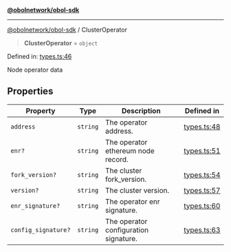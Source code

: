 [**@obolnetwork/obol-sdk**](../index.md)

***

[@obolnetwork/obol-sdk](../index.md) / ClusterOperator

> **ClusterOperator** = `object`

Defined in: [types.ts:46](https://github.com/ObolNetwork/obol-sdk/blob/920730d3a8bf5554dc69a4ed8703da68e999e989/src/types.ts#L46)

Node operator data

## Properties

| Property | Type | Description | Defined in |
| ------ | ------ | ------ | ------ |
| <a id="address"></a> `address` | `string` | The operator address. | [types.ts:48](https://github.com/ObolNetwork/obol-sdk/blob/920730d3a8bf5554dc69a4ed8703da68e999e989/src/types.ts#L48) |
| <a id="enr"></a> `enr?` | `string` | The operator ethereum node record. | [types.ts:51](https://github.com/ObolNetwork/obol-sdk/blob/920730d3a8bf5554dc69a4ed8703da68e999e989/src/types.ts#L51) |
| <a id="fork_version"></a> `fork_version?` | `string` | The cluster fork_version. | [types.ts:54](https://github.com/ObolNetwork/obol-sdk/blob/920730d3a8bf5554dc69a4ed8703da68e999e989/src/types.ts#L54) |
| <a id="version"></a> `version?` | `string` | The cluster version. | [types.ts:57](https://github.com/ObolNetwork/obol-sdk/blob/920730d3a8bf5554dc69a4ed8703da68e999e989/src/types.ts#L57) |
| <a id="enr_signature"></a> `enr_signature?` | `string` | The operator enr signature. | [types.ts:60](https://github.com/ObolNetwork/obol-sdk/blob/920730d3a8bf5554dc69a4ed8703da68e999e989/src/types.ts#L60) |
| <a id="config_signature"></a> `config_signature?` | `string` | The operator configuration signature. | [types.ts:63](https://github.com/ObolNetwork/obol-sdk/blob/920730d3a8bf5554dc69a4ed8703da68e999e989/src/types.ts#L63) |
